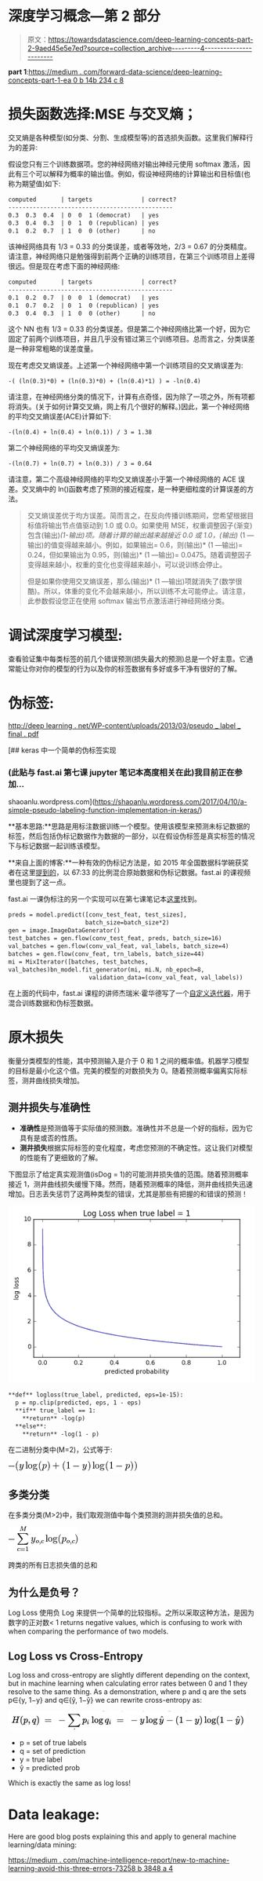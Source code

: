 # 深度学习概念—第 2 部分

> 原文：<https://towardsdatascience.com/deep-learning-concepts-part-2-9aed45e5e7ed?source=collection_archive---------4----------------------->

**part 1**:[https://medium . com/forward-data-science/deep-learning-concepts-part-1-ea 0 b 14b 234 c 8](https://medium.com/towards-data-science/deep-learning-concepts-part-1-ea0b14b234c8)

# 损失函数选择:MSE 与交叉熵；

交叉熵是各种模型(如分类、分割、生成模型等)的首选损失函数。这里我们解释行为的差异:

假设您只有三个训练数据项。您的神经网络对输出神经元使用 softmax 激活，因此有三个可以解释为概率的输出值。例如，假设神经网络的计算输出和目标值(也称为期望值)如下:

```
computed       | targets              | correct?
-----------------------------------------------
0.3  0.3  0.4  | 0  0  1 (democrat)   | yes
0.3  0.4  0.3  | 0  1  0 (republican) | yes
0.1  0.2  0.7  | 1  0  0 (other)      | no
```

该神经网络具有 1/3 = 0.33 的分类误差，或者等效地，2/3 = 0.67 的分类精度。请注意，神经网络只是勉强得到前两个正确的训练项目，在第三个训练项目上差得很远。但是现在考虑下面的神经网络:

```
computed       | targets              | correct?
-----------------------------------------------
0.1  0.2  0.7  | 0  0  1 (democrat)   | yes
0.1  0.7  0.2  | 0  1  0 (republican) | yes
0.3  0.4  0.3  | 1  0  0 (other)      | no
```

这个 NN 也有 1/3 = 0.33 的分类误差。但是第二个神经网络比第一个好，因为它固定了前两个训练项目，并且几乎没有错过第三个训练项目。总而言之，分类误差是一种非常粗略的误差度量。

现在考虑交叉熵误差。上述第一个神经网络中第一个训练项目的交叉熵误差为:

```
-( (ln(0.3)*0) + (ln(0.3)*0) + (ln(0.4)*1) ) = -ln(0.4)
```

请注意，在神经网络分类的情况下，计算有点奇怪，因为除了一项之外，所有项都将消失。(关于如何计算交叉熵，网上有几个很好的解释。)因此，第一个神经网络的平均交叉熵误差(ACE)计算如下:

```
-(ln(0.4) + ln(0.4) + ln(0.1)) / 3 = 1.38
```

第二个神经网络的平均交叉熵误差为:

```
-(ln(0.7) + ln(0.7) + ln(0.3)) / 3 = 0.64
```

请注意，第二个高级神经网络的平均交叉熵误差小于第一个神经网络的 ACE 误差。交叉熵中的 ln()函数考虑了预测的接近程度，是一种更细粒度的计算误差的方法。

> 交叉熵误差优于均方误差。简而言之，在反向传播训练期间，您希望根据目标值将输出节点值驱动到 1.0 或 0.0。如果使用 MSE，权重调整因子(渐变)包含(输出)*(1-输出)项。随着计算的输出越来越接近 0.0 或 1.0，(输出)* (1 —输出)的值变得越来越小。例如，如果输出= 0.6，则(输出)* (1 —输出)= 0.24，但如果输出为 0.95，则(输出)* (1 —输出)= 0.0475。随着调整因子变得越来越小，权重的变化也变得越来越小，可以说训练会停止。
> 
> 但是如果你使用交叉熵误差，那么(输出)* (1 —输出)项就消失了(数学很酷)。所以，体重的变化不会越来越小，所以训练不太可能停止。请注意，此参数假设您正在使用 softmax 输出节点激活进行神经网络分类。

# 调试深度学习模型:

查看验证集中每类标签的前几个错误预测(损失最大的预测)总是一个好主意。它通常能让你对你的模型的行为以及你的标签数据有多好或多干净有很好的了解。

# 伪标签:

[http://deep learning . net/WP-content/uploads/2013/03/pseudo _ label _ final . pdf](http://deeplearning.net/wp-content/uploads/2013/03/pseudo_label_final.pdf)

 [## keras 中一个简单的伪标签实现

### (此贴与 fast.ai 第七课 jupyter 笔记本高度相关在此)我目前正在参加…

shaoanlu.wordpress.com](https://shaoanlu.wordpress.com/2017/04/10/a-simple-pseudo-labeling-function-implementation-in-keras/) 

**基本思路:**思路是用标注数据训练一个模型。使用该模型来预测未标记数据的标签，然后包括伪标记数据作为数据的一部分，以在假设伪标签是真实标签的情况下与标记数据一起训练该模型。

**来自上面的博客:**一种有效的伪标记方法是，如 2015 年全国数据科学碗获奖者在这里[提到的](http://benanne.github.io/2015/03/17/plankton.html)，以 67:33 的比例混合原始数据和伪标记数据。fast.ai 的课视频里也提到了这一点。

fast.ai 一课伪标注的另一个实现可以在第七课笔记本[这里](https://github.com/fastai/courses/blob/master/deeplearning1/nbs/lesson7.ipynb)找到。

```
preds = model.predict([conv_test_feat, test_sizes], 
                      batch_size=batch_size*2)
gen = image.ImageDataGenerator()
test_batches = gen.flow(conv_test_feat, preds, batch_size=16)
val_batches = gen.flow(conv_val_feat, val_labels, batch_size=4)
batches = gen.flow(conv_feat, trn_labels, batch_size=44)
mi = MixIterator([batches, test_batches, val_batches)bn_model.fit_generator(mi, mi.N, nb_epoch=8, 
                       validation_data=(conv_val_feat, val_labels))
```

在上面的代码中，fast.ai 课程的讲师杰瑞米·霍华德写了一个[自定义迭代器](https://github.com/fastai/courses/blob/master/deeplearning1/nbs/utils.py#L237)，用于混合训练数据和伪标签数据。

# 原木损失

衡量分类模型的性能，其中预测输入是介于 0 和 1 之间的概率值。机器学习模型的目标是最小化这个值。完美的模型的对数损失为 0。随着预测概率偏离实际标签，测井曲线损失增加。

## 测井损失与准确性

*   **准确性**是预测值等于实际值的预测数。准确性并不总是一个好的指标，因为它具有是或否的性质。
*   **测井损失**根据实际标签的变化程度，考虑您预测的不确定性。这让我们对模型的性能有了更细致的了解。

下图显示了给定真实观测值(isDog = 1)的可能测井损失值的范围。随着预测概率接近 1，测井曲线损失缓慢下降。然而，随着预测概率的降低，测井曲线损失迅速增加。日志丢失惩罚了这两种类型的错误，尤其是那些有把握的和错误的预测！

![](img/64370bc9ee5c423fc4a68b55f04dd0c3.png)

```
**def** logloss(true_label, predicted, eps=1e-15):
  p = np.clip(predicted, eps, 1 - eps)
  **if** true_label == 1:
    **return** -log(p)
  **else**:
    **return** -log(1 - p)
```

在二进制分类中(M=2)，公式等于:

![](img/1804d9e2e058ab43d7efcc81da52db48.png)

## 多类分类

在多类分类(M>2)中，我们取观测值中每个类预测的测井损失值的总和。

![](img/34a9cb7456dc8912785858dd144702ae.png)

跨类的所有日志损失值的总和

## 为什么是负号？

Log Loss 使用负 Log 来提供一个简单的比较指标。之所以采取这种方法，是因为数字的正对数< 1 returns negative values, which is confusing to work with when comparing the performance of two models.

## Log Loss vs Cross-Entropy

Log loss and cross-entropy are slightly different depending on the context, but in machine learning when calculating error rates between 0 and 1 they resolve to the same thing. As a demonstration, where p and q are the sets p∈{y, 1−y} and q∈{ŷ, 1−ŷ} we can rewrite cross-entropy as:

![](img/8e3a99cb9735c58bd94152603b2cf2cc.png)

*   p = set of true labels
*   q = set of prediction
*   y = true label
*   ŷ = predicted prob

Which is exactly the same as log loss!

# Data leakage:

Here are good blog posts explaining this and apply to general machine learning/data mining:

[https://medium . com/machine-intelligence-report/new-to-machine-learning-avoid-this-three-errors-73258 b 3848 a 4](https://medium.com/machine-intelligence-report/new-to-machine-learning-avoid-these-three-mistakes-73258b3848a4)